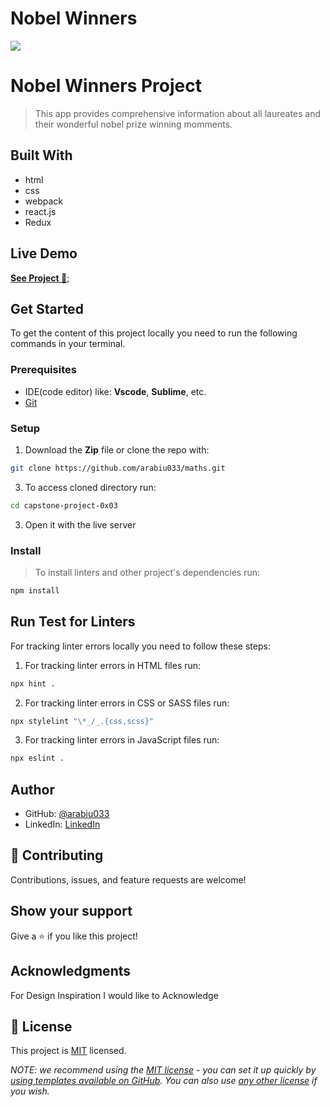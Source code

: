 # Nobel Winners

![](https://img.shields.io/badge/Microverse-blueviolet)

# Nobel Winners Project

> This app provides comprehensive information about all laureates and their wonderful nobel prize winning momments.

## Built With

- html
- css
- webpack
- react.js
- Redux

## Live Demo

[**See Project 🚀**](https://nobels.netlify.app);

## Get Started

To get the content of this project locally you need to run the following commands in your terminal.

### Prerequisites
- IDE(code editor) like: **Vscode**, **Sublime**, etc. 
- [Git](https://www.linode.com/docs/guides/how-to-install-git-on-linux-mac-and-windows/)

### Setup
1. Download the **Zip** file or clone the repo with:
```bash
git clone https://github.com/arabiu033/maths.git
```
3. To access cloned directory run:
```bash
cd capstone-project-0x03
```
3. Open it with the live server

### Install
> To install linters and other project's dependencies run:
```bash
npm install
```
## Run Test for Linters

For tracking linter errors locally you need to follow these steps:

1. For tracking linter errors in HTML files run:
```bash 
npx hint .
```

2. For tracking linter errors in CSS or SASS files run:

```bash
npx stylelint "\*_/_.{css,scss}"
```

3. For tracking linter errors in JavaScript files run:

```bash
npx eslint .
```

## Author

- GitHub: [@arabiu033](https://github.com/arabiu033)
- LinkedIn: [LinkedIn](https://linkedin.com/in/larabiu033)


## 🤝 Contributing

Contributions, issues, and feature requests are welcome!

## Show your support

Give a ⭐️ if you like this project!

## Acknowledgments
For Design Inspiration I would like to Acknowledge

## 📝 License

This project is [MIT](./LICENSE) licensed.

_NOTE: we recommend using the [MIT license](https://choosealicense.com/licenses/mit/) - you can set it up quickly by [using templates available on GitHub](https://docs.github.com/en/communities/setting-up-your-project-for-healthy-contributions/adding-a-license-to-a-repository). You can also use [any other license](https://choosealicense.com/licenses/) if you wish._

